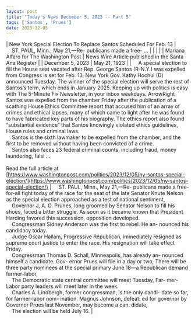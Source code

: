 ```yaml
---
layout: post
title: "Today's News December 5, 2023 -- Part 5"
tags: ['Santos', 'Prues']
date: 2023-12-05
---
```


| New York Special Election To Replace Santos Scheduled For Feb. 13 | &nbsp;&nbsp;&nbsp;&nbsp;ST. PAUL, Minn., May 21,—Re- publicans made a free- ... |
|  |  |
| Mariana Alfaro for The Washington Post | News Wire Article published in the Santa Ana Register |
| December 5, 2023 | May 21, 1923 |
| &nbsp;&nbsp;&nbsp;&nbsp;A special election to fill the House seat vacated after Rep. George Santos (R-N.Y.) was expelled from Congress is set for Feb. 13, New York Gov. Kathy Hochul (D) announced Tuesday. The winner of the special election will serve the rest of Santos’s term, which ends in January 2025. Keeping up with politics is easy with The 5-Minute Fix Newsletter, in your inbox weekdays. ArrowRight Santos was expelled from the chamber Friday after the publication of a scathing House Ethics Committee report that accused him of an array of crimes and ethical lapses, many of which came to light after he was found to have fabricated key parts of his biography. The ethics report also found “substantial evidence” that Santos knowingly violated ethics guidelines, House rules and criminal laws.<br>&nbsp;&nbsp;&nbsp;&nbsp;Santos is the sixth lawmaker to be expelled from the chamber, and the first to be removed without having been convicted of a crime.<br>&nbsp;&nbsp;&nbsp;&nbsp;Santos also faces 23 federal criminal counts, including fraud, money laundering, falsi ...<br><br>Read the full article at<br>[https://www.washingtonpost.com/politics/2023/12/05/ny-santos-special-election/](https://www.washingtonpost.com/politics/2023/12/05/ny-santos-special-election/) | &nbsp;&nbsp;&nbsp;&nbsp;ST. PAUL, Minn., May 21,—Re- publicans made a free-for-all fight today of the race for the seat of the late Senator Knute Nelson as the special election approached as a test of national sentiment,<br>&nbsp;&nbsp;&nbsp;&nbsp;Governor J, A. O. Prunes, long groomed by Senator Nelson to fill his shoes, faced a bitter struggle. As soon as it became known that President Harding favored this succession, opposition developed.<br>&nbsp;&nbsp;&nbsp;&nbsp;Congressman Sidney Anderson was the first to rebel. He an- nounced his candidacy today.<br>&nbsp;&nbsp;&nbsp;&nbsp;Judge Oscar Hallam, Progressive Republican, immediately resigned as supreme court justice to enter the race. His resignation will take effect Friday.<br>&nbsp;&nbsp;&nbsp;&nbsp;Congressman Thomas D. Schall, Minneapolis, has already  an- nounced himself a candidate. Gov- ernor Prues will file in a day or two, There will be three party nominees at the special primary June 18—a Republican demand farmer-labor,<br>&nbsp;&nbsp;&nbsp;&nbsp;The Democratic state central committee will meet Tuesday, Far- mer-Labor party leaders will meet later in the week.<br>&nbsp;&nbsp;&nbsp;&nbsp;Charles A. Lindbergh, former congressman, is the only candi- date so far, for farmer-labor nom- ination. Magnus Johnson, defeat: ed for governor by Governor Prues last November, may become a can. didate,<br>&nbsp;&nbsp;&nbsp;&nbsp;The election will be held July 16.  |